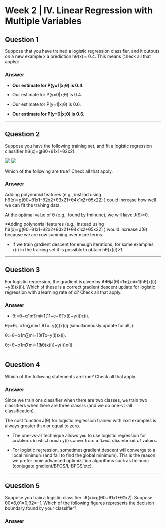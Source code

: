 # Week 2 | IV. Linear Regression with Multiple Variables

## Question 1



Suppose that you have trained a logistic regression classifier, 
and it outputs on a new example x a prediction hθ(x) = 0.4. This means (check all that apply):
### Answer

* **Our estimate for P(y=1|x;θ) is 0.4.**

* Our estimate for P(y=0|x;θ) is 0.4.

* Our estimate for P(y=1|x;θ) is 0.6.

* **Our estimate for P(y=0|x;θ) is 0.6.**

	
---

## Question 2


Suppose you have the following training set, and fit a logistic regression classifier hθ(x)=g(θ0+θ1x1+θ2x2).

![](https://d3c33hcgiwev3.cloudfront.net/vDH1Eb5xEeSVRiIAC2sM-Q_Screen-Shot-2015-02-27-at-3.09.52-AM.png?Expires=1500508800&Signature=WLRnJn0pRzBNRf2X5BeZXn3b1U8dAzehdQ8XWmBK-elkwPME-yluKCD1WSMIENT7R1VP4TXtveFzi~GUH6396XxfrKCH0hQ6afqh5DBzeT~AzBNn6ZKAqcvVMYFo~fpZzulO8EI315fSsnqhyh8t7ZGBR61bJ~ho97S4yEpjRMI_&Key-Pair-Id=APKAJLTNE6QMUY6HBC5A)
![](https://d3c33hcgiwev3.cloudfront.net/x6wwkr5xEeSVRiIAC2sM-Q_Screen-Shot-2015-02-27-at-3.10.20-AM.png?Expires=1500508800&Signature=cBqI61e3AUH3Bwp0DNX5vNnjd6Krt-q2kGo-RVDO-MwImfBUWsxTtum-UtO7sP2r-j1Ekob4PVWD5ma02GrhrzYdpBIee~iKeGaHkHwVmWRMljem89h8uwUNUTIwMu1sw3RPxjNpZhdcg7~3DolQELqguomobaTXNsaJQBSPMus_&Key-Pair-Id=APKAJLTNE6QMUY6HBC5A)

Which of the following are true? Check all that apply.


### Answer


Adding polynomial features (e.g., instead using hθ(x)=g(θ0+θ1x1+θ2x2+θ3x21+θ4x1x2+θ5x22) ) could increase how well we can fit the training data.

At the optimal value of θ (e.g., found by fminunc), we will have J(θ)≥0.

*Adding polynomial features (e.g., instead using hθ(x)=g(θ0+θ1x1+θ2x2+θ3x21+θ4x1x2+θ5x22) ) would increase J(θ) because we are now summing over more terms.
	

* If we train gradient descent for enough iterations, for some examples x(i) in the training set it is possible to obtain hθ(x(i))>1.


--- 

## Question 3

For logistic regression, the gradient is given by ∂∂θjJ(θ)=1m∑mi=1(hθ(x(i))−y(i))x(i)j. Which of these is a correct gradient descent update for logistic regression with a learning rate of α? Check all that apply.

### Answer

* θ:=θ−α1m∑mi=1(11+e−θTx(i)−y(i))x(i).

θj:=θj−α1m∑mi=1(θTx−y(i))x(i)j (simultaneously update for all j).

θ:=θ−α1m∑mi=1(θTx−y(i))x(i).

θ:=θ−α1m∑mi=1(hθ(x(i))−y(i))x(i).

---

## Question 4

Which of the following statements are true? Check all that apply.

### Answer

Since we train one classifier when there are two classes, we train two classifiers when there are three classes (and we do one-vs-all classification).

The cost function J(θ) for logistic regression trained with m≥1 examples is always greater than or equal to zero.

* The one-vs-all technique allows you to use logistic regression for problems in which each y(i) comes from a fixed, discrete set of values.

* For logistic regression, sometimes gradient descent will converge to a local minimum (and fail to find the global minimum). This is the reason we prefer more advanced optimization algorithms such as fminunc (conjugate gradient/BFGS/L-BFGS/etc).


---

## Question 5

Suppose you train a logistic classifier hθ(x)=g(θ0+θ1x1+θ2x2). Suppose θ0=6,θ1=0,θ2=−1. Which of the following figures represents the decision boundary found by your classifier?

### Answer



